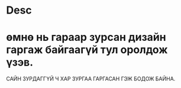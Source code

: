 # Desc

# өмнө нь гараар зурсан дизайн гаргаж байгаагүй тул оролдож үзэв.
САЙН ЗУРДАГГҮЙ Ч ХАР ЗУРГАА ГАРГАСАН ГЭЖ БОДОЖ БАЙНА.